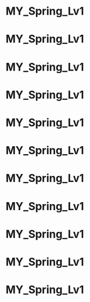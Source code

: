 # MY_Spring_Lv1
# MY_Spring_Lv1
# MY_Spring_Lv1
# MY_Spring_Lv1
# MY_Spring_Lv1
# MY_Spring_Lv1
# MY_Spring_Lv1
# MY_Spring_Lv1
# MY_Spring_Lv1
# MY_Spring_Lv1
# MY_Spring_Lv1
